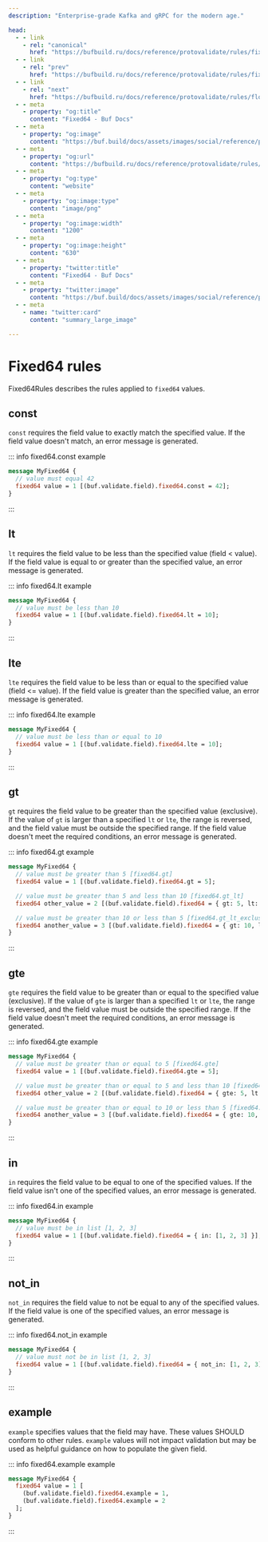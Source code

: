 ```yaml
---
description: "Enterprise-grade Kafka and gRPC for the modern age."

head:
  - - link
    - rel: "canonical"
      href: "https://bufbuild.ru/docs/reference/protovalidate/rules/fixed64_rules/"
  - - link
    - rel: "prev"
      href: "https://bufbuild.ru/docs/reference/protovalidate/rules/fixed32_rules/"
  - - link
    - rel: "next"
      href: "https://bufbuild.ru/docs/reference/protovalidate/rules/float_rules/"
  - - meta
    - property: "og:title"
      content: "Fixed64 - Buf Docs"
  - - meta
    - property: "og:image"
      content: "https://buf.build/docs/assets/images/social/reference/protovalidate/rules/fixed64_rules.png"
  - - meta
    - property: "og:url"
      content: "https://bufbuild.ru/docs/reference/protovalidate/rules/fixed64_rules/"
  - - meta
    - property: "og:type"
      content: "website"
  - - meta
    - property: "og:image:type"
      content: "image/png"
  - - meta
    - property: "og:image:width"
      content: "1200"
  - - meta
    - property: "og:image:height"
      content: "630"
  - - meta
    - property: "twitter:title"
      content: "Fixed64 - Buf Docs"
  - - meta
    - property: "twitter:image"
      content: "https://buf.build/docs/assets/images/social/reference/protovalidate/rules/fixed64_rules.png"
  - - meta
    - name: "twitter:card"
      content: "summary_large_image"

---
```


# Fixed64 rules

Fixed64Rules describes the rules applied to `fixed64` values.

## const

`const` requires the field value to exactly match the specified value. If the field value doesn't match, an error message is generated.

::: info fixed64.const example

```proto
message MyFixed64 {
  // value must equal 42
  fixed64 value = 1 [(buf.validate.field).fixed64.const = 42];
}
```

:::

## lt

`lt` requires the field value to be less than the specified value (field < value). If the field value is equal to or greater than the specified value, an error message is generated.

::: info fixed64.lt example

```proto
message MyFixed64 {
  // value must be less than 10
  fixed64 value = 1 [(buf.validate.field).fixed64.lt = 10];
}
```

:::

## lte

`lte` requires the field value to be less than or equal to the specified value (field <= value). If the field value is greater than the specified value, an error message is generated.

::: info fixed64.lte example

```proto
message MyFixed64 {
  // value must be less than or equal to 10
  fixed64 value = 1 [(buf.validate.field).fixed64.lte = 10];
}
```

:::

## gt

`gt` requires the field value to be greater than the specified value (exclusive). If the value of `gt` is larger than a specified `lt` or `lte`, the range is reversed, and the field value must be outside the specified range. If the field value doesn't meet the required conditions, an error message is generated.

::: info fixed64.gt example

```proto
message MyFixed64 {
  // value must be greater than 5 [fixed64.gt]
  fixed64 value = 1 [(buf.validate.field).fixed64.gt = 5];

  // value must be greater than 5 and less than 10 [fixed64.gt_lt]
  fixed64 other_value = 2 [(buf.validate.field).fixed64 = { gt: 5, lt: 10 }];

  // value must be greater than 10 or less than 5 [fixed64.gt_lt_exclusive]
  fixed64 another_value = 3 [(buf.validate.field).fixed64 = { gt: 10, lt: 5 }];
}
```

:::

## gte

`gte` requires the field value to be greater than or equal to the specified value (exclusive). If the value of `gte` is larger than a specified `lt` or `lte`, the range is reversed, and the field value must be outside the specified range. If the field value doesn't meet the required conditions, an error message is generated.

::: info fixed64.gte example

```proto
message MyFixed64 {
  // value must be greater than or equal to 5 [fixed64.gte]
  fixed64 value = 1 [(buf.validate.field).fixed64.gte = 5];

  // value must be greater than or equal to 5 and less than 10 [fixed64.gte_lt]
  fixed64 other_value = 2 [(buf.validate.field).fixed64 = { gte: 5, lt: 10 }];

  // value must be greater than or equal to 10 or less than 5 [fixed64.gte_lt_exclusive]
  fixed64 another_value = 3 [(buf.validate.field).fixed64 = { gte: 10, lt: 5 }];
}
```

:::

## in

`in` requires the field value to be equal to one of the specified values. If the field value isn't one of the specified values, an error message is generated.

::: info fixed64.in example

```proto
message MyFixed64 {
  // value must be in list [1, 2, 3]
  fixed64 value = 1 [(buf.validate.field).fixed64 = { in: [1, 2, 3] }];
}
```

:::

## not_in

`not_in` requires the field value to not be equal to any of the specified values. If the field value is one of the specified values, an error message is generated.

::: info fixed64.not_in example

```proto
message MyFixed64 {
  // value must not be in list [1, 2, 3]
  fixed64 value = 1 [(buf.validate.field).fixed64 = { not_in: [1, 2, 3] }];
}
```

:::

## example

`example` specifies values that the field may have. These values SHOULD conform to other rules. `example` values will not impact validation but may be used as helpful guidance on how to populate the given field.

::: info fixed64.example example

```proto
message MyFixed64 {
  fixed64 value = 1 [
    (buf.validate.field).fixed64.example = 1,
    (buf.validate.field).fixed64.example = 2
  ];
}
```

:::
